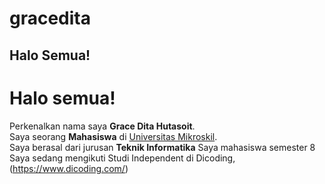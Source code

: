 # gracedita

## Halo Semua!
# Halo semua! 

Perkenalkan nama saya **Grace Dita Hutasoit**.\
Saya seorang **Mahasiswa** di [Universitas Mikroskil](https://www.mikroskil.ac.id/).\
Saya berasal dari jurusan **Teknik Informatika**
Saya mahasiswa semester 8
Saya sedang mengikuti Studi Independent di Dicoding, (https://www.dicoding.com/)   
